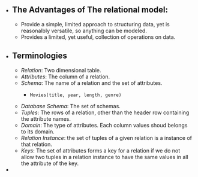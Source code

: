 - ## The Advantages of The relational model:
	- Provide a simple, limited approach to structuring data, yet is reasonalbly versatile, so anything can be modeled.
	- Provides a limited, yet useful, collection of operations on data.
- ## Terminologies
	- _Relation_: Two dimensional table.
	- _Attributes_: The column of a relation.
	- _Schema_: The name of a relation and the set of attributes.
		- ```text
		  Movies(title, year, length, genre)
		  ```
	- _Database Schema_: The set of schemas.
	- _Tuples_: The rows of a relation, other than the header row containing the attribute names.
	- _Domain_: The type of attributes. Each column values shoud belongs to its domain.
	- _Relation Instance_: the set of tuples of a given relation is a instance of that relation.
	- _Keys_: The set of attributes forms a key for a relation if we do not allow two tuples in a relation instance to have the same values in all the attribute of the key.
-
